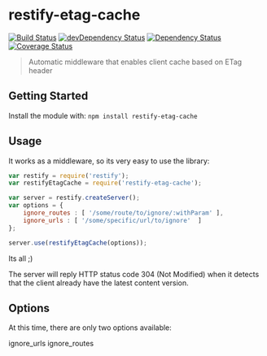 # restify-etag-cache

[![Build Status](https://travis-ci.org/zephrax/restify-etag-cache.svg?branch=master)](https://travis-ci.org/zephrax/restify-etag-cache)
[![devDependency Status](https://david-dm.org/zephrax/restify-etag-cache/dev-status.svg)](https://david-dm.org/zephrax/restify-etag-cache#info=devDependencies)
[![Dependency Status](https://david-dm.org/zephrax/restify-etag-cache.svg)](https://david-dm.org/zephrax/restify-etag-cache)
[![Coverage Status](https://coveralls.io/repos/github/zephrax/restify-etag-cache/badge.svg?branch=master)](https://coveralls.io/github/zephrax/restify-etag-cache?branch=master)

> Automatic middleware that enables client cache based on ETag header

## Getting Started

Install the module with: `npm install restify-etag-cache`

## Usage

It works as a middleware, so its very easy to use the library:

```javascript
var restify = require('restify');
var restifyEtagCache = require('restify-etag-cache');

var server = restify.createServer();
var options = {
	ignore_routes : [ '/some/route/to/ignore/:withParam' ],
	ignore_urls : [ '/some/specific/url/to/ignore'  ]
};

server.use(restifyEtagCache(options)); 
```

Its all ;)

The server will reply HTTP status code 304 (Not Modified) when it detects that the client already have the latest content version.

## Options

At this time, there are only two options available:

ignore_urls
ignore_routes

